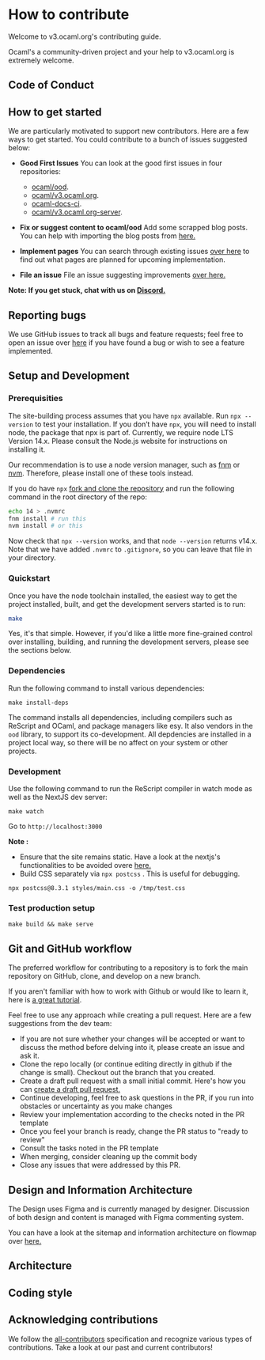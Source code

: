 # How to contribute

Welcome to v3.ocaml.org's contributing guide.

Ocaml's a community-driven project and your help to v3.ocaml.org is extremely welcome.

## Code of Conduct

## How to get started

We are particularly motivated to support new contributors. Here are a few ways to get started. You could contribute to a bunch of issues suggested below:


- **Good First Issues** 
You can look at the good first issues in four repositories:
    - [ocaml/ood](https://github.com/ocaml/ood/labels/good%20first%20issue). 
    - [ocaml/v3.ocaml.org](https://github.com/ocaml/v3.ocaml.org/labels/good%20first%20issue).
    - [ocaml-docs-ci](https://github.com/ocurrent/ocaml-docs-ci/labels/good%20first%20issue).
    - [ocaml/v3.ocaml.org-server](https://github.com/ocaml/v3.ocaml.org-server/labels/good%20first%20issue).

- **Fix or suggest content to ocaml/ood**
 Add some scrapped blog posts. You can help with importing the blog posts from [here.](https://github.com/ocaml/platform-blog.)
- **Implement pages**
 You can search through existing issues [over here](https://github.com/ocaml/v3.ocaml.org/projects/11) to find out what pages are planned for upcoming implementation.
- **File an issue**
 File an issue suggesting improvements [over here.](https://github.com/ocaml/v3.ocaml.org/issues/new)


**Note: If you get stuck, chat with us on [Discord.](https://discord.com/channels/436568060288172042/585511202759770135)**

> 

## Reporting bugs

We use GitHub issues to track all bugs and feature requests; feel free to open an issue over [here](https://github.com/ocaml/v3.ocaml.org/issues/new) if you have found a bug or wish to see a feature implemented.


## Setup and Development

### Prerequisities

The site-building process assumes that you have `npx` available. Run `npx --version` to test your installation. If you don’t have `npx`, you will need to install node, the package that npx is part of. Currently, we require node LTS Version 14.x. Please consult the Node.js website for instructions on installing it.

Our recommendation is to use a node version manager, such as [fnm](https://github.com/Schniz/fnm) or [nvm](https://github.com/nvm-sh/nvm). Therefore, please install one of these tools instead. 

If you do have `npx` [fork and clone the repository](https://github.com/ocaml/v3.ocaml.org) and run the following command in the root directory of the repo:

```bash
echo 14 > .nvmrc
fnm install # run this
nvm install # or this
```

Now check that `npx --version` works, and that `node --version` returns v14.x. Note that we have added `.nvmrc` to `.gitignore`, so you can leave that file in your directory.


### Quickstart

Once you have the node toolchain installed, the easiest way to get the project installed, built, and get the development servers started is to run:

```bash
make
```

Yes, it's that simple. However, if you'd like a little more fine-grained control over installing, building, and running the development servers, please see the sections below.

### Dependencies

Run the following command to install various dependencies:

```
make install-deps
```

The command installs all dependencies, including compilers such as ReScript and OCaml, and package managers like esy. It also vendors in the `ood` library, to support its co-development. All depdencies are installed in a project local way, so there will be no affect on your system or other projects.

### Development

Use the following command to run the ReScript compiler in watch mode as well as the NextJS dev server:

```
make watch
```

Go to `http://localhost:3000`



**Note :** 
- Ensure that the site remains static. Have a look at the nextjs's functionalities to be avoided overe [here.](https://nextjs.org/docs/advanced-features/static-html-export#caveats)
- Build CSS separately via `npx postcss` . This is useful for debugging.

```
npx postcss@8.3.1 styles/main.css -o /tmp/test.css
```

### Test production setup

```
make build && make serve
```

## Git and GitHub workflow

The preferred workflow for contributing to a repository is to fork the main repository on GitHub, clone, and develop on a new branch.

If you aren't familiar with how to work with Github or would like to learn it, here is [a great tutorial](https://app.egghead.io/playlists/how-to-contribute-to-an-open-source-project-on-github).

Feel free to use any approach while creating a pull request. Here are a few suggestions from the dev team:

- If you are not sure whether your changes will be accepted or want to discuss the method before delving into it, please create an issue and ask it.
- Clone the repo locally (or continue editing directly in github if the change is small). Checkout
  out the branch that you created.
- Create a draft pull request with a small initial commit. Here's how you can [create a draft pull request.](https://github.blog/2019-02-14-introducing-draft-pull-requests/)
- Continue developing, feel free to ask questions in the PR, if you run into obstacles or uncertainty as you make changes
- Review your implementation according to the checks noted in the PR template
- Once you feel your branch is ready, change the PR status to "ready to review"
- Consult the tasks noted in the PR template
- When merging, consider cleaning up the commit body
- Close any issues that were addressed by this PR.


## Design and Information Architecture

The Design uses Figma and is currently managed by designer. Discussion of both design and content is managed with Figma commenting system.

You can have a look at the sitemap and information architecture on flowmap over [here.](https://app.flowmapp.com/share/6e5eeb4573f9e110ac779691fee85422/sitemap/)

## Architecture
## Coding style


## Acknowledging contributions
We follow the [all-contributors](https://allcontributors.org/) specification and recognize various types of contributions. Take a look at our past and current contributors!